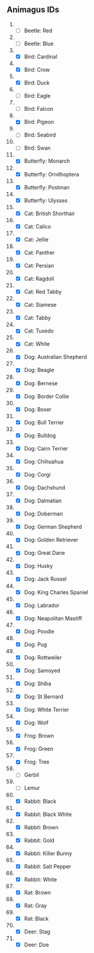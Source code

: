 ## Animagus IDs
1. - [ ] Beetle: Red
2. - [ ] Beetle: Blue
3. - [x] Bird: Cardinal
4. - [x] Bird: Crow
5. - [x] Bird: Duck
6. - [ ] Bird: Eagle
7. - [ ] Bird: Falcon
8. - [x] Bird: Pigeon
9. - [ ] Bird: Seabird
10. - [ ] Bird: Swan
11. - [x] Butterfly: Monarch
12. - [x] Butterfly: Ornithoptera
13. - [x] Butterfly: Postman
14. - [x] Butterfly: Ulysses
15. - [x] Cat: British Shorthair
16. - [x] Cat: Calico
17. - [x] Cat: Jellie
18. - [x] Cat: Panther
19. - [x] Cat: Persian
20. - [x] Cat: Ragdoll
21. - [x] Cat: Red Tabby
22. - [x] Cat: Siamese
23. - [x] Cat: Tabby
24. - [x] Cat: Tuxedo
25. - [x] Cat: White
26. - [x] Dog: Australian Shepherd
27. - [x] Dog: Beagle
28. - [x] Dog: Bernese
29. - [x] Dog: Border Collie
30. - [x] Dog: Boxer
31. - [x] Dog: Bull Terrier
32. - [x] Dog: Bulldog
33. - [x] Dog: Cairn Terrier
34. - [x] Dog: Chihuahua
35. - [x] Dog: Corgi
36. - [x] Dog: Dachshund
37. - [x] Dog: Dalmatian
38. - [x] Dog: Doberman
39. - [x] Dog: German Shepherd
40. - [x] Dog: Golden Retriever
41. - [x] Dog: Great Dane
42. - [x] Dog: Husky
43. - [x] Dog: Jack Russel
44. - [x] Dog: King Charles Spaniel
45. - [x] Dog: Labrador
46. - [x] Dog: Neapolitan Mastiff
47. - [x] Dog: Poodle
48. - [x] Dog: Pug
49. - [x] Dog: Rottweiler
50. - [x] Dog: Samoyed
51. - [x] Dog: Shiba
52. - [x] Dog: St Bernard
53. - [x] Dog: White Terrier
54. - [x] Dog: Wolf
55. - [x] Frog: Brown
56. - [x] Frog: Green
57. - [x] Frog: Tree
58. - [ ] Gerbil
59. - [ ] Lemur
60. - [x] Rabbit: Black
61. - [x] Rabbit: Black White
62. - [x] Rabbit: Brown
63. - [x] Rabbit: Gold
64. - [x] Rabbit: Killer Bunny
65. - [x] Rabbit: Salt Pepper
66. - [x] Rabbit: White
67. - [x] Rat: Brown
68. - [x] Rat: Gray
69. - [x] Rat: Black
70. - [x] Deer: Stag
71. - [x] Deer: Doe